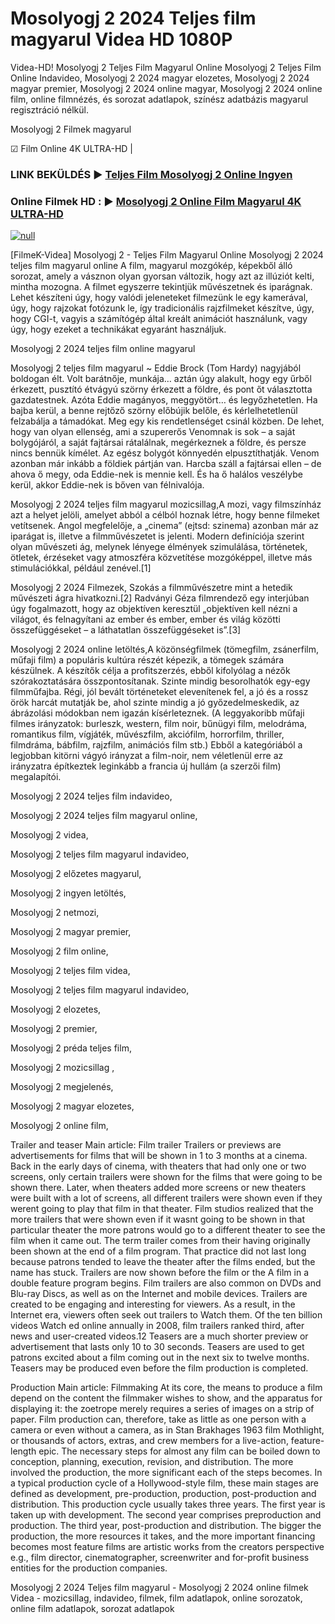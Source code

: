 # Mosolyogj 2 2024 Teljes film magyarul Videa HD 1080P 




Videa-HD! Mosolyogj 2 Teljes Film Magyarul Online Mosolyogj 2 Teljes Film Online Indavideo, Mosolyogj 2 2024 magyar elozetes, Mosolyogj 2 2024 magyar premier, Mosolyogj 2 2024 online magyar, Mosolyogj 2 2024 online film, online filmnézés, és sorozat adatlapok, színész adatbázis magyarul regisztráció nélkül.

Mosolyogj 2 Filmek magyarul

☑ Film Online 4K ULTRA-HD |

### LINK BEKÜLDÉS ▶️ [Teljes Film Mosolyogj 2 Online Ingyen](https://t.co/6NGQf5swSQ)

### Online Filmek HD : ▶️ [Mosolyogj 2 Online Film Magyarul 4K ULTRA-HD](https://t.co/6NGQf5swSQ)

[![null](https://static.wixstatic.com/media/855a25_043b5abeb4ae4d35ac003198e7fe56ed~mv2.gif)](https://t.co/6NGQf5swSQ)

[FilmeK-Videa] Mosolyogj 2 - Teljes Film Magyarul Online
Mosolyogj 2 2024 teljes film magyarul online A film, magyarul mozgókép, képekből álló sorozat, amely a vásznon olyan gyorsan változik, hogy azt az illúziót kelti, mintha mozogna. A filmet egyszerre tekintjük művészetnek és iparágnak. Lehet készíteni úgy, hogy valódi jeleneteket filmezünk le egy kamerával, úgy, hogy rajzokat fotózunk le, így tradicionális rajzfilmeket készítve, úgy, hogy CGI-t, vagyis a számítógép által kreált animációt használunk, vagy úgy, hogy ezeket a technikákat egyaránt használjuk.

Mosolyogj 2 2024 teljes film online magyarul

Mosolyogj 2 teljes film magyarul ~ Eddie Brock (Tom Hardy) nagyjából boldogan élt. Volt barátnője, munkája… aztán úgy alakult, hogy egy űrből érkezett, pusztító étvágyú szörny érkezett a földre, és pont őt választotta gazdatestnek. Azóta Eddie magányos, meggyötört… és legyőzhetetlen. Ha bajba kerül, a benne rejtőző szörny előbújik belőle, és kérlelhetetlenül felzabálja a támadókat. Meg egy kis rendetlenséget csinál közben. De lehet, hogy van olyan ellenség, ami a szupererős Venomnak is sok – a saját bolygójáról, a saját fajtársai rátalálnak, megérkeznek a földre, és persze nincs bennük kímélet. Az egész bolygót könnyedén elpusztíthatják. Venom azonban már inkább a földiek pártján van. Harcba száll a fajtársai ellen – de ahova ő megy, oda Eddie-nek is mennie kell. És ha ő halálos veszélybe kerül, akkor Eddie-nek is bőven van félnivalója.

Mosolyogj 2 2024 teljes film magyarul mozicsillag,A mozi, vagy filmszínház azt a helyet jelöli, amelyet abból a célból hoznak létre, hogy benne filmeket vetítsenek. Angol megfelelője, a „cinema” (ejtsd: szinema) azonban már az iparágat is, illetve a filmművészetet is jelenti. Modern definíciója szerint olyan művészeti ág, melynek lényege élmények szimulálása, történetek, ötletek, érzéseket vagy atmoszféra közvetítése mozgóképpel, illetve más stimulációkkal, például zenével.[1]

Mosolyogj 2 2024 Filmezek, Szokás a filmművészetre mint a hetedik művészeti ágra hivatkozni.[2] Radványi Géza filmrendező egy interjúban úgy fogalmazott, hogy az objektíven keresztül „objektíven kell nézni a világot, és felnagyítani az ember és ember, ember és világ közötti összefüggéseket – a láthatatlan összefüggéseket is”.[3]

Mosolyogj 2 2024 online letöltés,A közönségfilmek (tömegfilm, zsánerfilm, műfaji film) a populáris kultúra részét képezik, a tömegek számára készülnek. A készítők célja a profitszerzés, ebből kifolyólag a nézők szórakoztatására összpontosítanak. Szinte mindig besorolhatók egy-egy filmműfajba. Régi, jól bevált történeteket elevenítenek fel, a jó és a rossz örök harcát mutatják be, ahol szinte mindig a jó győzedelmeskedik, az ábrázolási módokban nem igazán kísérleteznek. (A leggyakoribb műfaji filmes irányzatok: burleszk, western, film noir, bűnügyi film, melodráma, romantikus film, vígjáték, művészfilm, akciófilm, horrorfilm, thriller, filmdráma, bábfilm, rajzfilm, animációs film stb.) Ebből a kategóriából a legjobban kitörni vágyó irányzat a film-noir, nem véletlenül erre az irányzatra építkeztek leginkább a francia új hullám (a szerzői film) megalapítói.

Mosolyogj 2 2024 teljes film indavideo,

Mosolyogj 2 2024 teljes film magyarul online,

Mosolyogj 2 videa,

Mosolyogj 2 teljes film magyarul indavideo,

Mosolyogj 2 előzetes magyarul,

Mosolyogj 2 ingyen letöltés,

Mosolyogj 2 netmozi,

Mosolyogj 2 magyar premier,

Mosolyogj 2 film online,

Mosolyogj 2 teljes film videa,

Mosolyogj 2 teljes film magyarul indavideo,

Mosolyogj 2 elozetes,

Mosolyogj 2 premier,

Mosolyogj 2 préda teljes film,

Mosolyogj 2 mozicsillag ,

Mosolyogj 2 megjelenés,

Mosolyogj 2 magyar elozetes,

Mosolyogj 2 online film,

Trailer and teaser Main article: Film trailer Trailers or previews are advertisements for films that will be shown in 1 to 3 months at a cinema. Back in the early days of cinema, with theaters that had only one or two screens, only certain trailers were shown for the films that were going to be shown there. Later, when theaters added more screens or new theaters were built with a lot of screens, all different trailers were shown even if they werent going to play that film in that theater. Film studios realized that the more trailers that were shown even if it wasnt going to be shown in that particular theater the more patrons would go to a different theater to see the film when it came out. The term trailer comes from their having originally been shown at the end of a film program. That practice did not last long because patrons tended to leave the theater after the films ended, but the name has stuck. Trailers are now shown before the film or the A film in a double feature program begins. Film trailers are also common on DVDs and Blu-ray Discs, as well as on the Internet and mobile devices. Trailers are created to be engaging and interesting for viewers. As a result, in the Internet era, viewers often seek out trailers to Watch them. Of the ten billion videos Watch ed online annually in 2008, film trailers ranked third, after news and user-created videos.12 Teasers are a much shorter preview or advertisement that lasts only 10 to 30 seconds. Teasers are used to get patrons excited about a film coming out in the next six to twelve months. Teasers may be produced even before the film production is completed.

Production Main article: Filmmaking At its core, the means to produce a film depend on the content the filmmaker wishes to show, and the apparatus for displaying it: the zoetrope merely requires a series of images on a strip of paper. Film production can, therefore, take as little as one person with a camera or even without a camera, as in Stan Brakhages 1963 film Mothlight, or thousands of actors, extras, and crew members for a live-action, feature-length epic. The necessary steps for almost any film can be boiled down to conception, planning, execution, revision, and distribution. The more involved the production, the more significant each of the steps becomes. In a typical production cycle of a Hollywood-style film, these main stages are defined as development, pre-production, production, post-production and distribution. This production cycle usually takes three years. The first year is taken up with development. The second year comprises preproduction and production. The third year, post-production and distribution. The bigger the production, the more resources it takes, and the more important financing becomes most feature films are artistic works from the creators perspective e.g., film director, cinematographer, screenwriter and for-profit business entities for the production companies.

Mosolyogj 2 2024 Teljes film magyarul - Mosolyogj 2 2024 online filmek Videa - mozicsillag, indavideo, filmek, film adatlapok, online sorozatok, online film adatlapok, sorozat adatlapok
